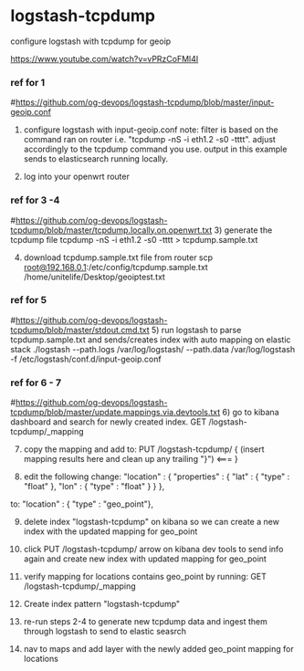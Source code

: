 # logstash-tcpdump
configure logstash with tcpdump for geoip

https://www.youtube.com/watch?v=vPRzCoFMl4I

### ref for 1 
#https://github.com/og-devops/logstash-tcpdump/blob/master/input-geoip.conf
1) configure logstash with input-geoip.conf 
note: filter is based on the command ran on router i.e. "tcpdump -nS -i eth1.2 -s0 -tttt". adjust accordingly to the tcpdump command you use. output in this example sends to elasticsearch running locally.

2) log into your openwrt router

### ref for 3 -4
#https://github.com/og-devops/logstash-tcpdump/blob/master/tcpdump.locally.on.openwrt.txt
3) generate the tcpdump file
tcpdump -nS -i eth1.2 -s0 -tttt > tcpdump.sample.txt

4) download tcpdump.sample.txt file from router 
scp root@192.168.0.1:/etc/config/tcpdump.sample.txt /home/unitelife/Desktop/geoiptest.txt

### ref for 5
#https://github.com/og-devops/logstash-tcpdump/blob/master/stdout.cmd.txt
5) run logstash to parse tcpdump.sample.txt and sends/creates index with auto mapping on elastic stack 
./logstash --path.logs /var/log/logstash/ --path.data /var/log/logstash -f /etc/logstash/conf.d/input-geoip.conf


### ref for 6 - 7
#https://github.com/og-devops/logstash-tcpdump/blob/master/update.mappings.via.devtools.txt
6) go to kibana dashboard and search for newly created index.
GET /logstash-tcpdump/_mapping

7) copy the mapping and add to:
PUT /logstash-tcpdump/
{
(insert mapping results here and clean up any trailing "}")  <===
}

8) edit the following
change:
"location" : {
  "properties" : {
    "lat" : {
      "type" : "float"
    },
    "lon" : {
      "type" : "float"
    }
  }
},

to:
"location" : { "type" : "geo_point"},

9) delete index "logstash-tcpdump" on kibana so we can create a new index with the updated mapping for geo_point

10) click PUT /logstash-tcpdump/ arrow on kibana dev tools to send info again and create new index with updated mapping for geo_point

11) verify mapping for locations contains geo_point by running: 
GET /logstash-tcpdump/_mapping

12) Create index pattern "logstash-tcpdump"

13) re-run steps 2-4 to generate new tcpdump data and ingest them through logstash to send to elastic seasrch

14) nav to maps and add layer with the newly added geo_point mapping for locations
